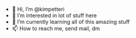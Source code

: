 - 👋 Hi, I’m @kimpetteri
- 👀 I’m interested in lot of stuff here
- 🌱 I’m currently learning all of this amazing stuff
- 📫 How to reach me, send mail, dm

<!---
kimpetteri/kimpetteri is a ✨ special ✨ repository because its `README.md` (this file) appears on your GitHub profile.
You can click the Preview link to take a look at your changes.
--->
